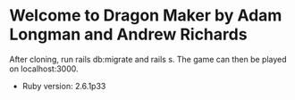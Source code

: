 # Welcome to Dragon Maker by Adam Longman and Andrew Richards

After cloning, run rails db:migrate and rails s. The game can then be played on localhost:3000.

* Ruby version: 2.6.1p33
